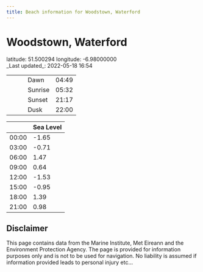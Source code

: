 ```yaml
---
title: Beach information for Woodstown, Waterford
---
```

# Woodstown, Waterford 

<div class="location-info">latitude: 51.500294 longitude: -6.98000000</div>
<div class="met-eireann-warnings"></div>
_Last updated_: 2022-05-18 16:54

|   |   |   |   |   |
|---|---|---|---|---|
|   |   |   | Dawn  | 04:49 |
|   |   |   | Sunrise  | 05:32 |
|   |   |   | Sunset  | 21:17 |
|   |   |   | Dusk  | 22:00 |

<div></div>

|   | Sea Level  |
|---|---|
| 00:00 | -1.65 |
| 03:00 | -0.71 |
| 06:00 | 1.47 |
| 09:00 | 0.64 |
| 12:00 | -1.53 |
| 15:00 | -0.95 |
| 18:00 | 1.39 |
| 21:00 | 0.98 |

## Disclaimer

This page contains data from the Marine Institute,
Met Eireann and the Environment Protection Agency. The page is provided for
information purposes only and is not to be used for navigation. No liability
is assumed if information provided leads to personal injury etc...
